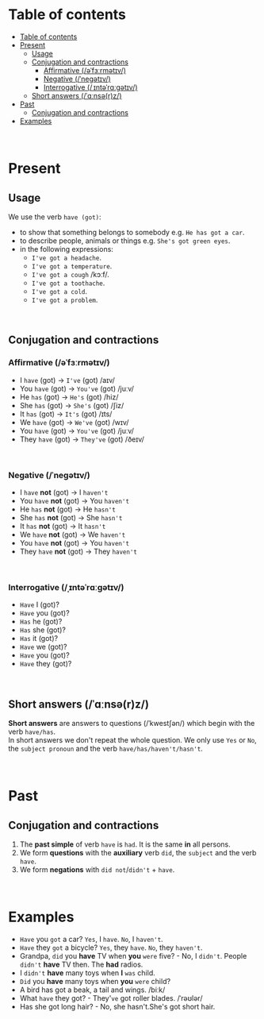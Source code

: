 # Table of contents
- [Table of contents](#table-of-contents)
- [Present](#present)
  - [Usage](#usage)
  - [Conjugation and contractions](#conjugation-and-contractions)
    - [Affirmative (/əˈfɜːrmətɪv/)](#affirmative-əˈfɜːrmətɪv)
    - [Negative (/ˈneɡətɪv/)](#negative-ˈneɡətɪv)
    - [Interrogative (/ˌɪntəˈrɑːɡətɪv/)](#interrogative-ˌɪntəˈrɑːɡətɪv)
  - [Short answers (/ˈɑːnsə(r)z/)](#short-answers-ˈɑːnsərz)
- [Past](#past)
  - [Conjugation and contractions](#conjugation-and-contractions-1)
- [Examples](#examples)

<br>

# Present
## Usage
We use the verb `have (got)`:
- to show that something belongs to somebody e.g. `He has got a car`.
- to describe people, animals or things e.g. `She's got green eyes`.
- in the following expressions:
  - `I've got a headache`.
  - `I've got a temperature`.
  - `I've got a cough` /kɔːf/.
  - `I've got a toothache`.
  - `I've got a cold`.
  - `I've got a problem`.

<br>

## Conjugation and contractions
### Affirmative (/əˈfɜːrmətɪv/)
- I `have` (got) → `I've` (got) /aɪv/ 
- You `have` (got) → `You've` (got) /juːv/ 
- He `has` (got) → `He's` (got) /hiz/
- She `has` (got) → `She's` (got) /ʃiz/
- It `has` (got) → `It's` (got) /ɪts/
- We `have` (got) → `We've` (got) /wɪv/ 
- You `have` (got) → `You've` (got) /juːv/ 
- They `have` (got) → `They've` (got) /ðeɪv/ 

<br>

### Negative (/ˈneɡətɪv/)
- I `have` **not** (got) → I `haven't`
- You `have` **not** (got) → You `haven't`
- He `has` **not** (got) → He `hasn't`
- She `has` **not** (got) → She `hasn't`
- It `has` **not** (got) → It `hasn't`
- We `have` **not** (got) → We `haven't` 
- You `have` **not** (got) → You `haven't`
- They `have` **not** (got) → They `haven't`

<br>

### Interrogative (/ˌɪntəˈrɑːɡətɪv/)
- `Have` I (got)?
- `Have` you (got)?
- `Has` he (got)?
- `Has` she (got)?
- `Has` it (got)?
- `Have` we (got)?
- `Have` you (got)?
- `Have` they (got)?

<br>

## Short answers (/ˈɑːnsə(r)z/)
**Short answers** are answers to questions (/ˈkwestʃən/) which begin with the verb `have/has`.<br>
In short answers we don't repeat the whole question. We only use `Yes` or `No`, the `subject pronoun` and the verb `have/has/haven't/hasn't`.<br>

<br>

# Past
## Conjugation and contractions
1. The **past simple** of verb `have` is `had`. It is the same **in** all persons.
2. We form **questions** with the **auxiliary** verb `did`, the `subject` and the verb `have`.   
3. We form **negations** with `did not`/`didn't` + `have`.

<br>

# Examples
- `Have` you `got` a car? `Yes`, I `have`. `No`, I `haven't`.
- `Have` they `got` a bicycle? `Yes`, they `have`. `No`, they `haven't`.
- Grandpa, `did` you **have** TV when **you** `were` five? - No, I `didn't`. People `didn't` **have** TV then. The **had** radios.
- I `didn't` **have** many toys when **I** `was` child.
- `Did` you **have** many toys when **you** `were` child?
- A bird has got a beak, a tail and wings. /biːk/
- What `have` they got? - They'`ve` got roller blades. /ˈrəʊlər/
- Has she got long hair? - No, she hasn't.She's got short hair.